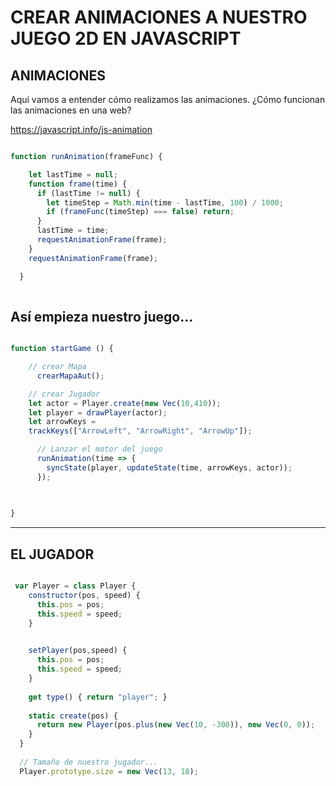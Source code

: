 # CREAR ANIMACIONES A NUESTRO JUEGO 2D EN JAVASCRIPT


## ANIMACIONES

Aquí vamos a entender cómo realizamos las animaciones.
¿Cómo funcionan las animaciones en una web?

https://javascript.info/js-animation


```js

function runAnimation(frameFunc) {

    let lastTime = null;
    function frame(time) {
      if (lastTime != null) {
        let timeStep = Math.min(time - lastTime, 100) / 1000;
        if (frameFunc(timeStep) === false) return;
      }
      lastTime = time;
      requestAnimationFrame(frame);
    }
    requestAnimationFrame(frame);

  }
  
```

## Así empieza nuestro juego...

```js

function startGame () {

    // crear Mapa
      crearMapaAut();

    // crear Jugador
    let actor = Player.create(new Vec(10,410));  
    let player = drawPlayer(actor);
    let arrowKeys =
    trackKeys(["ArrowLeft", "ArrowRight", "ArrowUp"]);

      // Lanzar el motor del juego   
      runAnimation(time => {
        syncState(player, updateState(time, arrowKeys, actor));
      });
    
    

}

```

---

## EL JUGADOR

```js

 var Player = class Player {
    constructor(pos, speed) {
      this.pos = pos;
      this.speed = speed;
    }
  

    setPlayer(pos,speed) {
      this.pos = pos;
      this.speed = speed;
    }
  
    get type() { return "player"; }
  
    static create(pos) {
      return new Player(pos.plus(new Vec(10, -300)), new Vec(0, 0));
    }
  }
  
  // Tamaño de nuestro jugador...
  Player.prototype.size = new Vec(13, 18);
  
  ```

